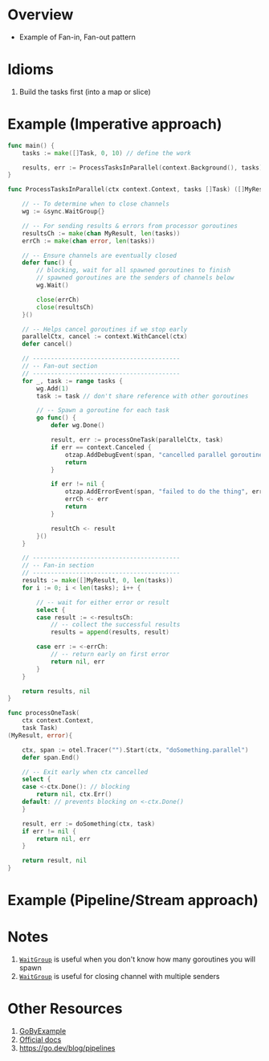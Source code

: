 # Overview
- Example of Fan-in, Fan-out pattern


# Idioms
1. Build the tasks first (into a map or slice)


# Example (Imperative approach)
```go
func main() {
    tasks := make([]Task, 0, 10) // define the work

    results, err := ProcessTasksInParallel(context.Background(), tasks)
}

func ProcessTasksInParallel(ctx context.Context, tasks []Task) ([]MyResult, error) {

    // -- To determine when to close channels
    wg := &sync.WaitGroup{}

    // -- For sending results & errors from processor goroutines
    resultsCh := make(chan MyResult, len(tasks))
    errCh := make(chan error, len(tasks))

    // -- Ensure channels are eventually closed
    defer func() {
        // blocking, wait for all spawned goroutines to finish
        // spawned goroutines are the senders of channels below
        wg.Wait()

        close(errCh)
        close(resultsCh)
    }()

    // -- Helps cancel goroutines if we stop early
    parallelCtx, cancel := context.WithCancel(ctx)
    defer cancel()

    // -----------------------------------------
    // -- Fan-out section
    // -----------------------------------------
    for _, task := range tasks {
        wg.Add(1)
        task := task // don't share reference with other goroutines

        // -- Spawn a goroutine for each task
        go func() {
            defer wg.Done()

            result, err := processOneTask(parallelCtx, task)
            if err == context.Canceled {
                otzap.AddDebugEvent(span, "cancelled parallel goroutine")
                return
            }

            if err != nil {
                otzap.AddErrorEvent(span, "failed to do the thing", err)
                errCh <- err
                return
            }

            resultCh <- result
        }()
    }

    // -----------------------------------------
    // -- Fan-in section
    // -----------------------------------------
    results := make([]MyResult, 0, len(tasks))
    for i := 0; i < len(tasks); i++ {

        // -- wait for either error or result
        select {
        case result := <-resultsCh:
            // -- collect the successful results
            results = append(results, result)

        case err := <-errCh:
            // -- return early on first error
            return nil, err
        }
    }

    return results, nil
}

func processOneTask(
    ctx context.Context,
    task Task)
(MyResult, error){

    ctx, span := otel.Tracer("").Start(ctx, "doSomething.parallel")
    defer span.End()

    // -- Exit early when ctx cancelled
    select {
    case <-ctx.Done(): // blocking
        return nil, ctx.Err()
    default: // prevents blocking on <-ctx.Done()
    }

    result, err := doSomething(ctx, task)
    if err != nil {
        return nil, err
    }

    return result, nil
}
```


# Example (Pipeline/Stream approach)


# Notes
1. [`WaitGroup`](https://pkg.go.dev/sync) is useful when you don't know how many goroutines you will spawn
1. [`WaitGroup`](https://pkg.go.dev/sync) is useful for closing channel with multiple senders


# Other Resources
1. [GoByExample](https://gobyexample.com/waitgroups)
1. [Official docs](https://pkg.go.dev/sync#WaitGroup)
1. https://go.dev/blog/pipelines

